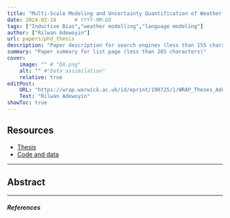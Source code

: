 ```yaml
---
title: "Multi-Scale Modeling and Uncertainty Quantification of Weather and Language" 
date: 2024-02-18      # YYYY-MM-DD
tags: ["Inductive Bias","weather modelling","language modeling"]
author: ["Rilwan Adewoyin"]
url: papers/phd_thesis
description: "Paper description for search engines (less than 155 characters)" 
summary: "Paper summary for list page (less than 265 characters)"
cover:
    image: "" # "DA.png"
    alt: "" #"Data assimilation"
    relative: true
editPost:
    URL: "https://wrap.warwick.ac.uk/id/eprint/190725/1/WRAP_Theses_Adewoyin_2023.pdf"
    Text: "Rilwan Adewoyin"
showToc: true
---
```

## Resources

- [Thesis](https://wrap.warwick.ac.uk/id/eprint/190725/1/WRAP_Theses_Adewoyin_2023.pdf)
- [Code and data](https://github.com/rilwan-adewoyin)

---
## Abstract

---

##### References

